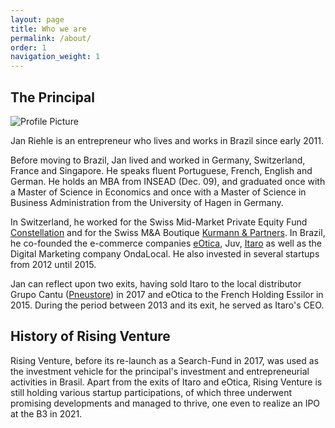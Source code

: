 ```yaml
---
layout: page
title: Who we are
permalink: /about/
order: 1
navigation_weight: 1
---
```


<h2>The Principal</h2>

<img src="{{ site.baseurl }}/assets/jan3.jpg" title="Profile Picture" class="profile">

Jan Riehle is an entrepreneur who lives and works in Brazil since early 2011.

Before moving to Brazil, Jan lived and worked in Germany, Switzerland, France and Singapore.  He speaks fluent Portuguese, French, English and German. He holds an MBA from INSEAD (Dec. 09), and graduated once with a Master of Science in Economics and once with a Master of Science in Business Administration from the University of Hagen in Germany.

In Switzerland, he worked for the Swiss Mid-Market Private Equity Fund [Constellation](http://www.constellation.ch) and for the Swiss M&A Boutique [Kurmann & Partners](http://www.kurmannpartners.ch). In Brazil, he co-founded the e-commerce companies [eOtica](http://www.eotica.com.br), Juv, [Itaro](http://www.itaro.com.br) as well as the Digital Marketing company OndaLocal. He also invested in several startups from 2012 until 2015.

Jan can reflect upon two exits, having sold Itaro to the local distributor Grupo Cantu ([Pneustore](http://www.pneustore.com.br)) in 2017 and eOtica to the French Holding Essilor in 2015. During the period between 2013 and its exit, he served as Itaro's CEO.

<h2>History of Rising Venture</h2>

Rising Venture, before its re-launch as a Search-Fund in 2017, was used as the investment vehicle for the principal's investment and entrepreneurial activities in Brasil. Apart from the exits of Itaro and eOtica, Rising Venture is still holding various startup participations, of which three underwent promising developments and managed to thrive, one even to realize an IPO at the B3 in 2021. 


[Itaro]: (http://www.itaro.com.br)
[Lima & Associados]: (http://www.limaeassociados.com.br)
[eOtica]: (http://www.eotica.com.br)
[Kurmann & Partners]: (http://www.kurmannpartners.ch)
[Constellation]: (http://www.constellation.ch)
[Pneustore]: (http://www.pneustore.com.br)
